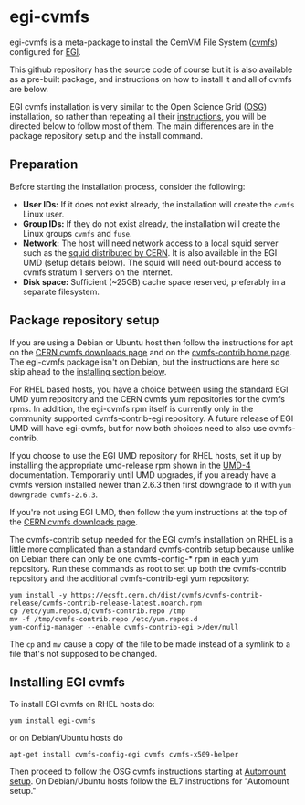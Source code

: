 # egi-cvmfs
egi-cvmfs is a meta-package to install the CernVM File System
([cvmfs](https://cernvm.cern.ch/portal/filesystem)) configured for
[EGI](https://www.egi.eu).

This github repository has the source code of course but it is also
available as a pre-built package, and instructions on how to install it
and all of cvmfs are below.

EGI cvmfs installation is very similar to the Open Science Grid
([OSG](https://opensciencegrid.org)) installation, so rather than
repeating all their
[instructions](https://opensciencegrid.org/docs/worker-node/install-cvmfs),
you will be directed below to follow most of them.
The main differences are in the package repository setup and the install
command.

## Preparation

Before starting the installation process, consider the following:

* **User IDs:** If it does not exist already, the installation will
  create the `cvmfs` Linux user.
* **Group IDs:** If they do not exist already, the installation will
  create the Linux groups `cvmfs` and `fuse`.
* **Network:** The host will need network access to a local squid server
  such as the
  [squid distributed by CERN](https://twiki.cern.ch/twiki/bin/view/Frontier/InstallSquid).
  It is also available in the EGI UMD (setup details below).
  The squid will need out-bound access to cvmfs stratum 1 servers on
  the internet.
* **Disk space:** Sufficient (~25GB) cache space reserved, preferably
  in a separate filesystem.

## Package repository setup

If you are using a Debian or Ubuntu host then follow the instructions for
apt on the
[CERN cvmfs downloads page](https://cernvm.cern.ch/portal/filesystem/downloads)
and on the
[cvmfs-contrib home page](https://cvmfs-contrib.github.io).  The egi-cvmfs
package isn't on Debian, but the instructions are here so skip ahead to the
[installing section below](#installing).

For RHEL based hosts, you have a choice between using the standard EGI UMD yum
repository and the CERN cvmfs yum repositories for the cvmfs rpms.  In
addition, the egi-cvmfs rpm itself is currently only in the community
supported cvmfs-contrib-egi repository.  A future release of EGI UMD will have
egi-cvmfs, but for now both choices need to also use cvmfs-contrib.

If you choose to use the EGI UMD repository for RHEL hosts, set it up
by installing the appropriate umd-release rpm shown in the
[UMD-4](http://repository.egi.eu/category/umd_releases/distribution/umd-4/)
documentation.  Temporarily until UMD upgrades, if you already have a
cvmfs version installed newer than 2.6.3 then first downgrade to it with
`yum downgrade cvmfs-2.6.3`.

If you're not using EGI UMD, then follow the yum instructions at the top of the
[CERN cvmfs downloads page](https://cernvm.cern.ch/portal/filesystem/downloads).

The cvmfs-contrib setup needed for the EGI cvmfs installation on RHEL is
a little more complicated than a standard cvmfs-contrib setup because
unlike on Debian there can only be one cvmfs-config-* rpm in each yum
repository.  Run these commands as root to set up both the cvmfs-contrib
repository and the additional cvmfs-contrib-egi yum repository:
```
yum install -y https://ecsft.cern.ch/dist/cvmfs/cvmfs-contrib-release/cvmfs-contrib-release-latest.noarch.rpm
cp /etc/yum.repos.d/cvmfs-contrib.repo /tmp
mv -f /tmp/cvmfs-contrib.repo /etc/yum.repos.d
yum-config-manager --enable cvmfs-contrib-egi >/dev/null
```
The `cp` and `mv` cause a copy of the file to be made instead of a
symlink to a file that's not supposed to be changed.

## <a name="installing"></a>Installing EGI cvmfs

To install EGI cvmfs on RHEL hosts do:
```
yum install egi-cvmfs
```
or on Debian/Ubuntu hosts do
```
apt-get install cvmfs-config-egi cvmfs cvmfs-x509-helper
```

Then proceed to follow the OSG cvmfs instructions starting at 
[Automount setup](https://opensciencegrid.org/docs/worker-node/install-cvmfs/#automount-setup).
On Debian/Ubuntu hosts follow the EL7 instructions for "Automount setup."
